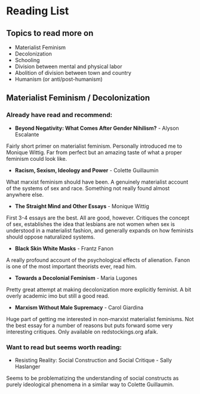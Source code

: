 # Reading List

## Topics to read more on

 - Materialist Feminism
 - Decolonization
 - Schooling
 - Division between mental and physical labor
 - Abolition of division between town and country
 - Humanism (or anti/post-humanism)

## Materialist Feminism / Decolonization

### Already have read and recommend:

 - **Beyond Negativity: What Comes After Gender Nihilism?** - Alyson Escalante

 Fairly short primer on materialist feminism. Personally introduced me to Monique Wittig. Far from perfect but an amazing taste of what a proper feminism could look like.

 - **Racism, Sexism, Ideology and Power** - Colette Guillaumin 
 
 What marxist feminism should have been. A genuinely materialist account of the systems of sex and race. Something not really found almost anywhere else. 
 
 - **The Straight Mind and Other Essays** - Monique Wittig

 First 3-4 essays are the best. All are good, however. Critiques the concept of sex, establishes the idea that lesbians are not women when sex is understood in a materialist fashion, and generally expands on how feminists should oppose naturalized systems. 
 
 - **Black Skin White Masks** - Frantz Fanon 

 A really profound account of the psychological effects of alienation. Fanon is one of the most important theorists ever, read him.
 
 - **Towards a Decolonial Feminism** - Maria Lugones
 
 Pretty great attempt at making decolonization more explicitly feminist. A bit overly academic imo but still a good read. 

 - **Marxism Without Male Supremacy** - Carol Giardina 

 Huge part of getting me interested in non-marxist materialist feminisms. Not the best essay for a number of reasons but puts forward some very interesting critiques. Only available on redstockings.org afaik. 

### Want to read but seems worth reading: 

  - Resisting Reality: Social Construction and Social Critique - Sally Haslanger 

 Seems to be problematizing the understanding of social constructs as purely ideological phenomena in a similar way to Colette Guillaumin. 
